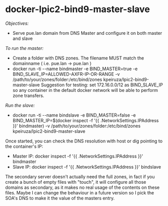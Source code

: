 # docker-lpic2-bind9-master-slave

*Objectives:*
- Serve pue.lan domain from DNS Master and configure it on both master and slave

*To run the master:*
- Create a folder with DNS zones. The filename MUST match the domainname ( i.e. pue.lan -> pue.lan )
- docker run -ti --name bindmaster -e BIND_MASTER=true -e BIND_SLAVE_IP=ALLOWED-AXFR-IP-OR-RANGE -v /path/to/your/zones/folder:/etc/bind/zones kpeiruza/lpic2-bind9-master-slave 
	Suggestion for testing: set 172.16.0.0/12 as BIND_SLAVE_IP so any container in the default docker network will be able to perform zone transfers.

*Run the slave:*
- docker run -ti --name bindslave -e BIND_MASTER=false -e BIND_MASTER_IP=$(docker inspect -f '{{ .NetworkSettings.IPAddress }}' bindmaster) -v /path/to/your/zones/folder:/etc/bind/zones kpeiruza/lpic2-bind9-master-slave 

Once started, you can check the DNS resolution with host or dig pointing to the container's IP:

- Master IP: docker inspect -f '{{ .NetworkSettings.IPAddress }}' bindmaster
- Slave IP: docker inspect -f '{{ .NetworkSettings.IPAddress }}' bindslave

The secondary server doesn't actually need the full zones, in fact if you create a bunch of empty files with "touch", it will configure all those domains as secondary, as it makes no real usage of the contents on these files. Maybe I can change the behaviour in a future version so I pick the SOA's DNS to make it the value of the masters entry.
